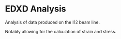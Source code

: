 # EDXD Analysis

Analysis of data produced on the I12 beam line.

Notably allowing for the calculation of strain and stress.


